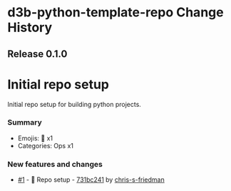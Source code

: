 # d3b-python-template-repo Change History

## Release 0.1.0

# Initial repo setup

Initial repo setup for building python projects.

### Summary

- Emojis: 🔧 x1
- Categories: Ops x1

### New features and changes

- [#1](https://github.com/d3b-center/d3b-python-template/pull/1) - 🔧 Repo setup - [731bc241](https://github.com/d3b-center/d3b-python-template/commit/731bc241a8f4cb786b504c825e2423f28097652e) by [chris-s-friedman](https://github.com/chris-s-friedman)